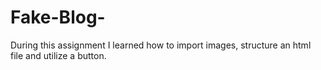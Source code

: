 # Fake-Blog-
During this assignment I learned how to import images, structure an html file and utilize a button. 

